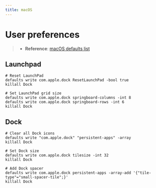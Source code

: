 ```yaml
---
title: macOS
---
```


# User preferences

> - **Reference**: [macOS defaults list](https://macos-defaults.com/)

## Launchpad

```shell
# Reset LaunchPad
defaults write com.apple.dock ResetLaunchPad -bool true
killall Dock
```

```shell
# Set LaunchPad grid size
defaults write com.apple.dock springboard-columns -int 8
defaults write com.apple.dock springboard-rows -int 6
killall Dock
```

## Dock

```shell
# Clear all Dock icons
defaults write "com.apple.dock" "persistent-apps" -array
killall Dock
```

```shell
# Set Dock size
defaults write com.apple.dock tilesize -int 32
killall Dock
```

```shell
# Add Dock spacer
defaults write com.apple.dock persistent-apps -array-add '{"tile-type"="small-spacer-tile";}'
killall Dock
```